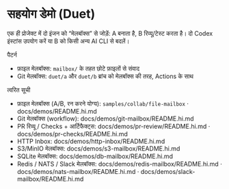 सहयोग डेमो (Duet)
===================

एक ही प्रोजेक्ट में दो इंजन को “मेलबॉक्स” से जोड़ें: A बनाता है, B रिव्यू/टेस्ट करता है। दो Codex इंस्टांस उपयोग करें या B को किसी अन्य AI CLI से बदलें।

पैटर्न
- फ़ाइल मेलबॉक्स: `mailbox/` के तहत छोटे फ़ाइलों से संवाद
- Git मेलबॉक्स: `duet/a` और `duet/b` ब्रांच को मेलबॉक्स की तरह, Actions के साथ

त्वरित सूची
- फ़ाइल मेलबॉक्स (A/B, रन करने योग्य): `samples/collab/file-mailbox` · docs/demos/README.hi.md
- Git मेलबॉक्स (workflow): docs/demos/git-mailbox/README.hi.md
- PR रिव्यू / Checks + आर्टिफैक्ट्स: docs/demos/pr-review/README.hi.md · docs/demos/pr-checks/README.hi.md
- HTTP Inbox: docs/demos/http-inbox/README.hi.md
- S3/MinIO मेलबॉक्स: docs/demos/s3-mailbox/README.hi.md
- SQLite मेलबॉक्स: docs/demos/db-mailbox/README.hi.md
- Redis / NATS / Slack मेलबॉक्स: docs/demos/redis-mailbox/README.hi.md · docs/demos/nats-mailbox/README.hi.md · docs/demos/slack-mailbox/README.hi.md


